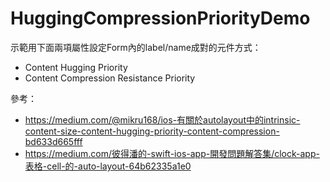 # HuggingCompressionPriorityDemo
示範用下面兩項屬性設定Form內的label/name成對的元件方式：

* Content Hugging Priority
* Content Compression Resistance Priority

參考：

* https://medium.com/@mikru168/ios-有關於autolayout中的intrinsic-content-size-content-hugging-priority-content-compression-bd633d665fff
* https://medium.com/彼得潘的-swift-ios-app-開發問題解答集/clock-app-表格-cell-的-auto-layout-64b62335a1e0

